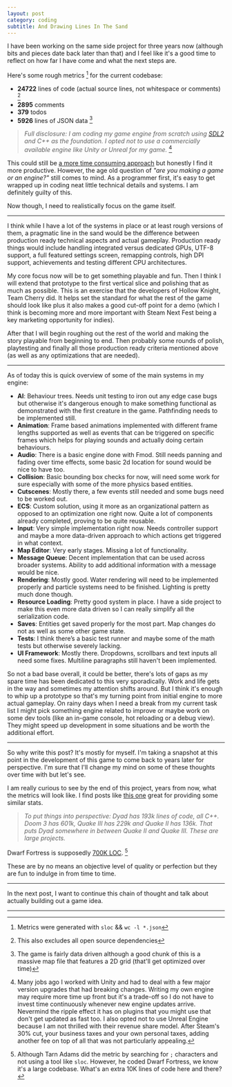 ```yaml
---
layout: post
category: coding
subtitle: And Drawing Lines In The Sand
---
```


I have been working on the same side project for three years now (although bits and pieces date back later than that) and I feel like it's a good time to reflect on how far I have come and what the next steps are.

Here's some rough metrics [^1] for the current codebase:

* **24722** lines of code (actual source lines, not whitespace or comments) [^2]
* **2895** comments
* **379** todos
* **5926** lines of JSON data [^3]

> *Full disclosure: I am coding my game engine from scratch using [SDL2](https://www.libsdl.org/) and C++ as the foundation. I opted not to use a commercially available engine like Unity or Unreal for my game.* [^4]

This could still be [a more time consuming approach](https://moonstoneequation.com/a-warning-to-others/) but honestly I find it more productive. However, the age old question of *"are you making a game or an engine?"* still comes to mind. As a programmer first, it's easy to get wrapped up in coding neat little technical details and systems. I am definitely guilty of this.

Now though, I need to realistically focus on the game itself.

---

I think while I have a lot of the systems in place or at least rough versions of them, a pragmatic line in the sand would be the difference between production ready technical aspects and actual gameplay. Production ready things would include handling integrated versus dedicated GPUs, UTF-8 support, a full featured settings screen, remapping controls, high DPI support, achievements and testing different CPU architectures.

My core focus now will be to get something playable and fun. Then I think I will extend that prototype to the first vertical slice and polishing that as much as possible. This is an exercise that the developers of Hollow Knight, Team Cherry did. It helps set the standard for what the rest of the game should look like plus it also makes
a good cut-off point for a demo (which I think is becoming more and more important with Steam Next Fest being a key marketing opportunity for indies).

After that I will begin roughing out the rest of the world and making the story playable from beginning to end.
Then probably some rounds of polish, playtesting and finally all those production ready criteria mentioned above (as well as any optimizations that are needed).

---

As of today this is quick overview of some of the main systems in my engine:

* **AI**: Behaviour trees. Needs unit testing to iron out any edge case bugs but otherwise it's dangerous enough to make something functional as demonstrated with the first creature in the game. Pathfinding needs to be implemented still.
* **Animation**: Frame based animations implemented with different frame lengths supported as well as events that can be triggered on specific frames which helps
for playing sounds and actually doing certain behaviours.
* **Audio**: There is a basic engine done with Fmod. Still needs panning and fading over time effects, some basic 2d location for sound would be nice to have too.
* **Collision**: Basic bounding box checks for now, will need some work for sure especially with some of the more physics based entities.
* **Cutscenes**: Mostly there, a few events still needed and some bugs need to be worked out.
* **ECS**: Custom solution, using it more as an organizational pattern as opposed to an optimization one right now. Quite a lot of components already completed, proving to be quite reusable.
* **Input**: Very simple implementation right now. Needs controller support and maybe a more data-driven approach to which actions get triggered in what context.
* **Map Editor**: Very early stages. Missing a lot of functionality.
* **Message Queue**: Decent implementation that can be used across broader systems. Ability to add additional information with a message would be nice.
* **Rendering**: Mostly good. Water rendering will need to be implemented properly and particle systems need to be finished. Lighting is pretty much done though.
* **Resource Loading**: Pretty good system in place. I have a side project to make this even more data driven so I can really simplify all the serialization code.
* **Saves**: Entities get saved properly for the most part. Map changes do not as well as some other game state.
* **Tests**: I think there’s a basic test runner and maybe some of the math tests but otherwise severely lacking.
* **UI Framework**: Mostly there. Dropdowns, scrollbars and text inputs all need some fixes. Multiline paragraphs still haven't been implemented.

So not a bad base overall, it could be better, there's lots of gaps as my spare time has been dedicated to this very sporadically. Work and life gets in the way and sometimes my attention shifts around. But I think it's enough to whip up a prototype so that's my turning point from initial engine to more actual gameplay. On rainy days when I need a break from my current task list I might pick something engine related to improve or maybe work on some dev tools (like an in-game console, hot reloading or a debug view). They might speed up development in some situations and be worth the additional effort.

---

So why write this post? It's mostly for myself. I'm taking a snapshot at this point in the development of this game to come back to years later for perspective. I'm sure that I'll change my mind on some of these thoughts over time with but let's see.

I am really curious to see by the end of this project, years from now, what the metrics will look like. I find posts like [this one](https://kotaku.com/the-exceptional-beauty-of-doom-3s-source-code-5975610) great for providing some similar stats. 

> *To put things into perspective: Dyad has 193k lines of code, all C++. Doom 3 has 601k, Quake III has 229k and Quake II has 136k. That puts Dyad somewhere in between Quake II and Quake III. These are large projects.*

Dwarf Fortress is supposedly [700K LOC](https://stackoverflow.blog/2021/12/31/700000-lines-of-code-20-years-and-one-developer-how-dwarf-fortress-is-built/). [^5]

These are by no means an objective level of quality or perfection but they are fun to indulge in from time to time.

---

In the next post, I want to continue this chain of thought and talk about actually building out a game idea.

---

[^1]: Metrics were generated with `sloc` && `wc -l *.json`
[^2]: This also excludes all open source dependencies
[^3]: The game is fairly data driven although a good chunk of this is a massive map file that features a 2D grid (that'll get optimized over time)
[^4]: Many jobs ago I worked with Unity and had to deal with a few major version upgrades that had breaking changes. Writing my own engine may require more time up front but it's a trade-off so I do not have to invest time continuously whenever new engine updates arrive. Nevermind the ripple effect it has on plugins that you might use that don't get updated as fast too. I also opted not to use Unreal Engine because I am not thrilled with their revenue share model. After Steam's 30% cut, your business taxes and your own personal taxes, adding another fee on top of all that was not particularly appealing.
[^5]: Although Tarn Adams did the metric by searching for `;` characters and not using a tool like `sloc`. However, he coded Dwarf Fortress, we know it's a large codebase. What's an extra 10K lines of code here and there?